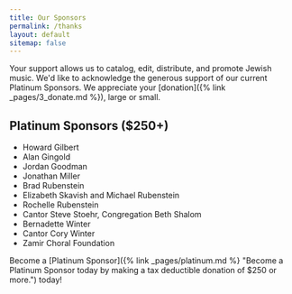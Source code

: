 ```yaml
---
title: Our Sponsors
permalink: /thanks
layout: default
sitemap: false
---
```


Your support allows us to catalog, edit, distribute, and promote Jewish music.
We'd like to acknowledge the generous support of our current Platinum Sponsors. We appreciate your [donation]({% link _pages/3_donate.md %}), large or small.

## Platinum Sponsors ($250+)

- Howard Gilbert
- Alan Gingold
- Jordan Goodman
- Jonathan Miller
- Brad Rubenstein
- Elizabeth Skavish and Michael Rubenstein
- Rochelle Rubenstein
- Cantor Steve Stoehr, Congregation Beth Shalom
- Bernadette Winter
- Cantor Cory Winter
- Zamir Choral Foundation

Become a [Platinum Sponsor]({% link _pages/platinum.md %} "Become a Platinum
Sponsor today by making a tax deductible donation of $250 or more.") today!
